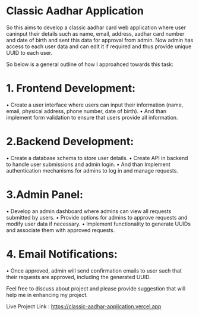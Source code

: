 # Classic Aadhar Application

So this aims to develop a classic aadhar card web application where user caninput their details such as name, email, address, aadhar card number and date of
birth and sent this data for approval from admin. Now admin has access to each user data and can edit it if required and thus provide unique UUID to each user.

So below is a general outline of how I approahced towards this task:
# 1. Frontend Development:
• Create a user interface where users can input their information (name, email,
physical address, phone number, date of birth).
• And than implement form validation to ensure that users provide all information.

# 2.Backend Development:
• Create a database schema to store user details.
• Create API in backend to handle user submissions and admin login.
• And than Implement authentication mechanisms for admins to log in and manage requests.

# 3.Admin Panel:
• Develop an admin dashboard where admins can view all requests submitted by users.
• Provide options for admins to approve requests and modify user data if necessary.
• Implement functionality to generate UUIDs and associate them with approved requests.

# 4. Email Notifications:
• Once approved, admin will send confirmation emails to user such that their requests
are approved, including the generated UUID.

Feel free to discuss about project and please provide suggestion that will help me in enhancing my project.

Live Project Link : https://classic-aadhar-application.vercel.app
